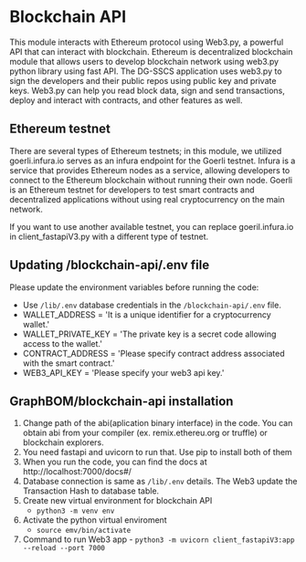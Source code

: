# Blockchain API

This module interacts with Ethereum protocol using Web3.py, a powerful API that can interact with blockchain. Ethereum is decentralized blockchain module that allows users to develop blockchain network using web3.py python library using fast API. The DG-SSCS application uses web3.py to sign the developers and their public repos using public key and private keys. Web3.py can help you read block data, sign and send transactions, deploy and interact with contracts, and other features as well.

## Ethereum testnet

There are several types of Ethereum testnets; in this module, we utilized goerli.infura.io serves as an infura endpoint for the Goerli testnet. Infura is a service that provides Ethereum nodes as a service, allowing developers to connect to the Ethereum blockchain without running their own node. Goerli is an Ethereum testnet for developers to test smart contracts and decentralized applications without using real cryptocurrency on the main network.

If you want to use another available testnet, you can replace goeril.infura.io in client_fastapiV3.py with a different type of testnet.

## Updating /blockchain-api/.env file

Please update the environment variables before running the code:

- Use `/lib/.env` database credentials in the `/blockchain-api/.env` file.
- WALLET_ADDRESS = 'It is a unique identifier for a cryptocurrency wallet.'
- WALLET_PRIVATE_KEY = 'The private key is a secret code allowing access to the wallet.'
- CONTRACT_ADDRESS = 'Please specify contract address associated with the smart contract.'
- WEB3_API_KEY = 'Please specify your web3 api key.'

## GraphBOM/blockchain-api installation 

1. Change path of the abi(aplication binary interface) in the code. You can obtain abi from your compiler (ex. remix.ethereu.org or truffle) or blockchain explorers.
2. You need fastapi and uvicorn to run that. Use pip to install both of them
3. When you run the code, you can find the docs at http://localhost:7000/docs#/
4. Database connection is same as `/lib/.env` details. The Web3 update the Transaction Hash to database table.
5. Create new virtual environment for blockchain API
   - `python3 -m venv env`
6. Activate the python virtual enviroment
   - `source emv/bin/activate`
7. Command to run Web3 app - `python3 -m uvicorn client_fastapiV3:app --reload --port 7000`
